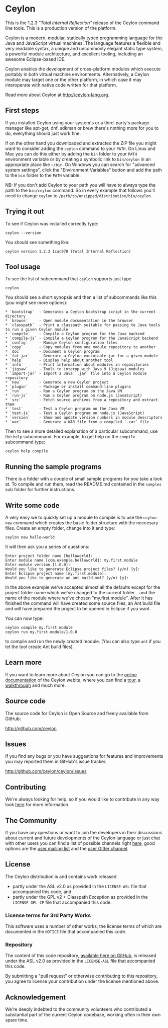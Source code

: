 # Ceylon

This is the 1.2.3 _"Total Internal Reflection"_ release of the Ceylon 
command line tools. This is a production version of the platform.

Ceylon is a modern, modular, statically typed programming language 
for the Java and JavaScript virtual machines. The language features 
a flexible and very readable syntax, a unique and uncommonly elegant 
static type system, a powerful module architecture, and excellent 
tooling, including an awesome Eclipse-based IDE.

Ceylon enables the development of cross-platform modules which 
execute portably in both virtual machine environments. Alternatively, 
a Ceylon module may target one or the other platform, in which case 
it may interoperate with native code written for that platform.

Read more about Ceylon at <http://ceylon-lang.org>.

## First steps

If you installed Ceylon using your system's or a third-party's package manager
like apt-get, dnf, sdkman or brew there's nothing more for you to do, everything
should just work fine.

If on the other hand you downloaded and extracted the ZIP file you might want
to consider adding the `ceylon` command to your `PATH`. On Linux and Mac you
can do this either by adding the `bin` folder to your `PATH` environment variable
or by creating a symbolic link to `bin/ceylon` in an appropriate place like `~/bin`.
On Windows you can search for "advanced system settings", click the
"Environment Variables" button and add the path to the `bin` folder to the `PATH`
variable.

NB: If you don't add Ceylon to your path you will have to always type the path to
the `bin/ceylon` command. So in every example that follows you'll need to change
`ceylon` to `/path/to/unzipped/distribution/bin/ceylon`.

## Trying it out

To see if Ceylon was installed correctly type:

    ceylon --version

You should see something like:

    ceylon version 1.2.3 1cac978 (Total Internal Reflection)

## Tool usage

To see the list of subcommand that `ceylon` supports just type

    ceylon

You should see a short synopsis and then a list of subcommands like this (you
might see more options):

    * `bootstrap`  - Generates a Ceylon bootstrap script in the current directory
    * `browse`     - Open module documentation in the browser
    * `classpath`  - Print a classpath suitable for passing to Java tools to run a given Ceylon module
    * `compile`    - Compile a Ceylon program for the Java backend
    * `compile-js` - Compile a Ceylon program for the JavaScript backend
    * `config`     - Manage Ceylon configuration files
    * `copy`       - Copy modules from one module repository to another
    * `doc`        - Document a Ceylon program
    * `fat-jar`    - Generate a Ceylon executable jar for a given module
    * `help`       - Display help about another tool
    * `info`       - Print information about modules in repositories
    * `jigsaw`     - Tools to interop with Java 9 (Jigsaw) modules
    * `import-jar` - Import a Java `.jar` file into a Ceylon module repository
    * `new`        - Generate a new Ceylon project
    * `plugin`     - Package or install command-line plugins
    * `run`        - Run a Ceylon program on the Java VM
    * `run-js`     - Run a Ceylon program on node.js (JavaScript)
    * `src`        - Fetch source archives from a repository and extract them
    * `test`       - Test a Ceylon program on the Java VM
    * `test-js`    - Test a Ceylon program on node.js (JavaScript)
    * `version`    - Show and update version numbers in module descriptors
    * `war`        - Generate a WAR file from a compiled `.car` file

Then to see a more detailed explanation of a particular subcommand, use the `help`
subcommand. For example, to get help on the `compile` subcommand type:

    ceylon help compile

## Running the sample programs

There is a folder with a couple of small sample programs for you take a look at.
To compile and run them, read the README.md contained in the `samples` sub folder
for further instructions.

## Write some code

A very easy we to quickly set up a module to compile is to use the `ceylon new`
command which creates the basic folder structure with the neccesary files.
Create an empty folder, change into it and type:

    ceylon new hello-world

It will then ask you a series of questions:

    Enter project folder name [helloworld]: .   
    Enter module name [com.example.helloworld]: my.first.module
    Enter module version [1.0.0]: 
    Would you like to generate Eclipse project files? (y/n) [y]: 
    Enter Eclipse project name [my.first.module]: 
    Would you like to generate an ant build.xml? (y/n) [y]: 

In the above example we've accepted almost all the defaults except for the
project folder name which we've changed to the current folder `.` and the
name of the module where we've chosen "my.first.module". After it has
finished the command will have created some source files, an Ant build file
and will have prepared the project to be opened in Eclipse if you want.

You can now type:

    ceylon compile my.first.module
    ceylon run my.first.module/1.0.0

to compile and run the newly created module. (You can also type `ant` if
you let the tool create Ant build files).

## Learn more

If you want to learn more about Ceylon you can go to the [online documentation](http://www.ceylon-lang.org/documentation/current/)
of the Ceylon webite, where you can find a [tour](http://www.ceylon-lang.org/documentation/current/tour/),
a [walkthrough](http://www.ceylon-lang.org/documentation/current/walkthrough/)
and much more.

## Source code

The source code for Ceylon is Open Source and freely available from GitHub:

<http://github.com/ceylon>

## Issues

If you find any bugs or you have suggestions for features and improvements you may
reported them in GitHub's issue tracker.

<http://github.com/ceylon/ceylon/issues>

## Contributing

We're always looking for help, so if you would like to contribute in any way
look [here](http://www.ceylon-lang.org/code/contribute/) for more information.

## The Community

If you have any questions or want to join the developers in their discussions about
current and future developments of the Ceylon language or just chat with other users
you can find a list of possible channels right [here](http://www.ceylon-lang.org/community/),
good options are the [user mailing list](http://groups.google.com/group/ceylon-users)
and the [user Gitter channel](https://gitter.im/ceylon/user).

## License

The Ceylon distribution is and contains work released

- partly under the ASL v2.0 as provided in the `LICENSE-ASL` file 
  that accompanied this code, and
- partly under the GPL v2 + Classpath Exception as provided in the 
  `LICENSE-GPL-CP` file that accompanied this code.

### License terms for 3rd Party Works

This software uses a number of other works, the license terms of 
which are documented in the `NOTICE` file that accompanied this code.

### Repository

The content of this code repository, [available here on GitHub][ceylon], 
is released under the ASL v2.0 as provided in the `LICENSE-ASL` file 
that accompanied this code.

[ceylon]: https://github.com/ceylon/ceylon

By submitting a "pull request" or otherwise contributing to this 
repository, you agree to license your contribution under the license 
mentioned above.

## Acknowledgement

We're deeply indebted to the community volunteers who contributed a 
substantial part of the current Ceylon codebase, working often in 
their own spare time.

